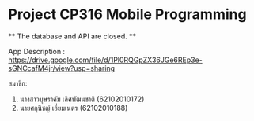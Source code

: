 # Project CP316 Mobile Programming

** The database and API are closed. **

App Description : https://drive.google.com/file/d/1Pl0RQGpZX36JGe6REp3e-sGNCcafM4jr/view?usp=sharing

สมาชิก: 
1) นางสาวบุษราคัม เลิศพัฒนชาติ (62102010172)  
2) นายศกุนิชญ์ เอี่ยมเนตร (62102010188)
